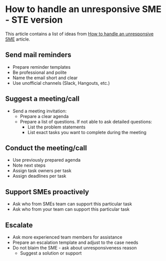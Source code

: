 # How to handle an unresponsive SME - STE version

This article contains a list of ideas from [How to handle an unresponsive SME](https://medium.com/technical-writing-is-easy/how-to-handle-an-unresponsive-sme-2a5f17953b95) article.

## Send **mail reminders**
- Prepare reminder templates
- Be professional and polite
- Name the email short and clear
- Use unofficial channels (Slack, Hangouts, etc.)

## Suggest a **meeting/call**
- Send a meeting invitation:
    - Prepare a clear agenda
    - Prepare a list of questions. If not able to ask detailed questions:
      - List the problem statements
      - List exact tasks you want to complete during the meeting

## Conduct the **meeting/call**
- Use previously prepared agenda
- Note next steps
- Assign task owners per task
- Assign deadlines per task

## **Support** SMEs proactively
- Ask who from SMEs team can support this particular task
- Ask who from your team can support this particular task 

## **Escalate**
- Ask more experienced team members for assistance
- Prepare an escalation template and adjust to the case needs
- Do not blaim the SME - ask about unresponsiveness reason
  - Suggest a solution or support